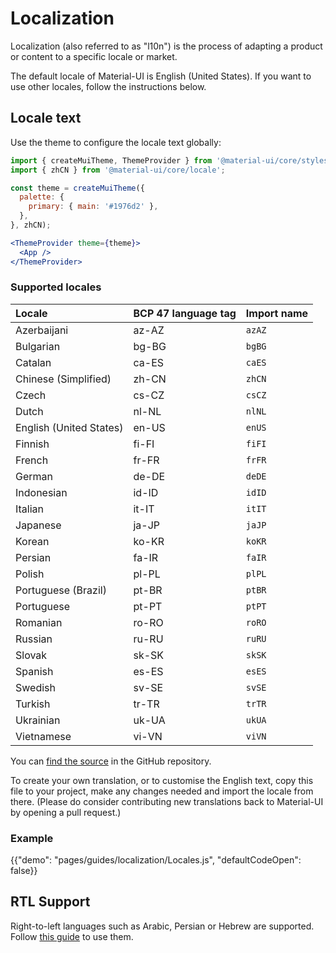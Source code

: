 # Localization

<p class="description">Localization (also referred to as "l10n") is the process of adapting a product or content to a specific locale or market.</p>

The default locale of Material-UI is English (United States). If you want to use other locales, follow the instructions below.

## Locale text

Use the theme to configure the locale text globally:

```jsx
import { createMuiTheme, ThemeProvider } from '@material-ui/core/styles';
import { zhCN } from '@material-ui/core/locale';

const theme = createMuiTheme({
  palette: {
    primary: { main: '#1976d2' },
  },
}, zhCN);

<ThemeProvider theme={theme}>
  <App />
</ThemeProvider>
```

### Supported locales

| Locale | BCP 47 language tag | Import name
|:-------|:---------|:---------|
| Azerbaijani | az-AZ | `azAZ` |
| Bulgarian | bg-BG | `bgBG` |
| Catalan | ca-ES | `caES` |
| Chinese (Simplified) | zh-CN | `zhCN` |
| Czech | cs-CZ | `csCZ` |
| Dutch | nl-NL | `nlNL` |
| English (United States) | en-US | `enUS` |
| Finnish | fi-FI | `fiFI` |
| French | fr-FR | `frFR` |
| German | de-DE |  `deDE` |
| Indonesian | id-ID | `idID` |
| Italian | it-IT | `itIT` |
| Japanese | ja-JP | `jaJP` |
| Korean | ko-KR | `koKR` |
| Persian | fa-IR | `faIR` |
| Polish | pl-PL | `plPL` |
| Portuguese (Brazil) | pt-BR | `ptBR` |
| Portuguese | pt-PT | `ptPT` |
| Romanian | ro-RO | `roRO` |
| Russian | ru-RU | `ruRU` |
| Slovak | sk-SK | `skSK` |
| Spanish | es-ES | `esES` |
| Swedish | sv-SE | `svSE` |
| Turkish | tr-TR | `trTR` |
| Ukrainian | uk-UA | `ukUA` |
| Vietnamese | vi-VN | `viVN` |

You can [find the source](https://github.com/mui-org/material-ui/blob/master/packages/material-ui/src/locale/index.js) in the GitHub repository.

To create your own translation, or to customise the English text, copy this file to your project, make any changes needed and import the locale from there. (Please do consider contributing new translations back to Material-UI by opening a pull request.)

### Example

{{"demo": "pages/guides/localization/Locales.js", "defaultCodeOpen": false}}

## RTL Support

Right-to-left languages such as Arabic, Persian or Hebrew are supported.
Follow [this guide](/guides/right-to-left/) to use them.
